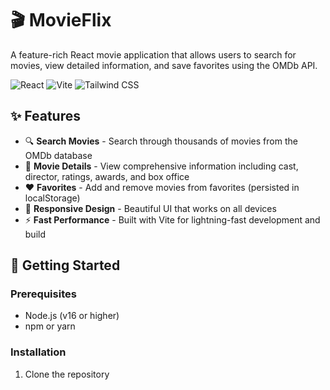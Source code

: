# 🎬 MovieFlix

A feature-rich React movie application that allows users to search for movies, view detailed information, and save favorites using the OMDb API.

![React](https://img.shields.io/badge/React-18.3.1-blue)
![Vite](https://img.shields.io/badge/Vite-5.4.0-purple)
![Tailwind CSS](https://img.shields.io/badge/Tailwind-4.0-cyan)

## ✨ Features

- 🔍 **Search Movies** - Search through thousands of movies from the OMDb database
- 📖 **Movie Details** - View comprehensive information including cast, director, ratings, awards, and box office
- ❤️ **Favorites** - Add and remove movies from favorites (persisted in localStorage)
- 📱 **Responsive Design** - Beautiful UI that works on all devices
- ⚡ **Fast Performance** - Built with Vite for lightning-fast development and build

## 🚀 Getting Started

### Prerequisites

- Node.js (v16 or higher)
- npm or yarn

### Installation

1. Clone the repository
